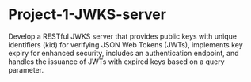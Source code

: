 # Project-1-JWKS-server
Develop a RESTful JWKS server that provides public keys with unique identifiers (kid) for verifying JSON Web Tokens (JWTs), implements key expiry for enhanced security, includes an authentication endpoint, and handles the issuance of JWTs with expired keys based on a query parameter.
